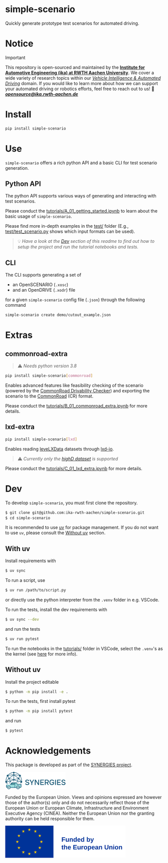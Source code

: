 # simple-scenario

Quickly generate prototype test scenarios for automated driving.

# Notice

> [!IMPORTANT]
> This repository is open-sourced and maintained by the [**Institute for Automotive Engineering (ika) at RWTH Aachen University**](https://www.ika.rwth-aachen.de/).
> We cover a wide variety of research topics within our [*Vehicle Intelligence & Automated Driving*](https://www.ika.rwth-aachen.de/en/competences/fields-of-research/vehicle-intelligence-automated-driving.html) domain.
> If you would like to learn more about how we can support your automated driving or robotics efforts, feel free to reach out to us!
> :email: ***opensource@ika.rwth-aachen.de***

# Install

```bash
pip install simple-scenario
```

# Use

`simple-scenario` offers a rich python API and a basic CLI for test scenario generation.

## Python API

The python API supports various ways of generating and interacting with test scenarios.

Please conduct the [tutorials/A_01_getting_started.ipynb](https://github.com/ika-rwth-aachen/simple-scenario/blob/main/tutorials/A_01_getting_started.ipynb) to learn about the basic usage of `simple-scenario`.

Please find more in-depth examples in the [test/](https://github.com/ika-rwth-aachen/simple-scenario/tree/main/test) folder (E.g., [test/test_scenario.py](https://github.com/ika-rwth-aachen/simple-scenario/blob/main/test/test_scenario.py) shows which input formats can be used).

> :bulb: *Have a look at the [Dev](#dev) section of this readme to find out how to setup the project and run the tutorial notebooks and tests.*

## CLI

The CLI supports generating a set of

* an OpenSCENARIO (`.xosc`)
* and an OpenDRIVE (`.xodr`) file

for a given `simple-scenario` config file (`.json`) through the following command

```bash
simple-scenario create demo/cutout_example.json
```

# Extras

## commonroad-extra

> :warning: *Needs python version 3.8*

```bash
pip install simple-scenario[commonroad]
```

Enables advanced features like feasibility checking of the scenario (powered by the [CommonRoad Drivability Checker](https://commonroad.in.tum.de/tools/drivability-checker)) and exporting the scenario to the [CommonRoad](https://commonroad.in.tum.de/) (CR) format.

Please conduct the [tutorials/B_01_commonroad_extra.ipynb](https://github.com/ika-rwth-aachen/simple-scenario/blob/main/tutorials/B_01_commonroad_extra.ipynb) for more details.

## lxd-extra

```bash
pip install simple-scenario[lxd]
```

Enables reading [leveLXData](https://levelxdata.com/) datasets through [lxd-io](https://github.com/lenvt/lxd-io).

> :warning: *Currently only the [highD dataset](https://highd-dataset.com) is supported*

Please conduct the [tutorials/C_01_lxd_extra.ipynb](https://github.com/ika-rwth-aachen/simple-scenario/blob/main/tutorials/C_01_lxd_extra.ipynb) for more details.

# Dev

To develop `simple-scenario`, you must first clone the repository.

```bash
$ git clone git@github.com:ika-rwth-aachen/simple-scenario.git
$ cd simple-scenario
```

It is recommended to use [uv](https://docs.astral.sh/uv/getting-started/installation/) for package management. If you do not want to use `uv`, please consult the [Without uv](#without-uv) section.

## With uv

Install requirements with

```bash
$ uv sync
```

To run a script, use

```bash
$ uv run /path/to/script.py
```

or directly use the python interpreter from the `.venv` folder in e.g. VSCode.

To run the tests, install the dev requirements with

```bash
$ uv sync --dev
```

and run the tests

```bash
$ uv run pytest
```

To run the notebooks in the [tutorials/](https://github.com/ika-rwth-aachen/simple-scenario/tree/main/tutorials) folder in VSCode, select the `.venv`'s as the kernel (see [here](https://docs.astral.sh/uv/guides/integration/jupyter/#using-jupyter-from-vs-code) for more info).

## Without uv

Install the project editable

```bash
$ python -m pip install -e .
```

To run the tests, first install pytest

```bash
$ python -m pip install pytest
```

and run

```bash
$ pytest
```

# Acknowledgements

This package is developed as part of the [SYNERGIES project](https://synergies-ccam.eu).

<img src="https://raw.githubusercontent.com/ika-rwth-aachen/simple-scenario/refs/heads/main/assets/synergies.svg" style="width:2in" />

Funded by the European Union. Views and opinions expressed are however those of the author(s) only and do not necessarily reflect those of the European Union or European Climate, Infrastructure and Environment Executive Agency (CINEA). Neither the European Union nor the granting authority can be held responsible for them.

<img src="https://raw.githubusercontent.com/ika-rwth-aachen/simple-scenario/refs/heads/main/assets/funded_by_eu.svg" style="width:4in" />
